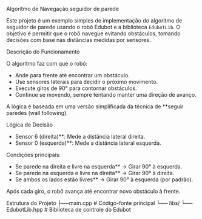  Algoritmo de Navegação seguidor de parede

Este projeto é um exemplo simples de implementação do algoritmo de seguidor de parede usando o robô Edubot e a biblioteca `EdubotLib`. O objetivo é permitir que o robô navegue evitando obstáculos, tomando decisões com base nas distâncias medidas por sensores.

Descrição do Funcionamento

O algoritmo faz com que o robô:

- Ande para frente até encontrar um obstáculo.
- Use sensores laterais para decidir o próximo movimento.
- Execute giros de 90° para contornar obstáculos.
- Continue se movendo, sempre tentando manter uma direção de avanço.

A lógica é baseada em uma versão simplificada da técnica de **seguir paredes (wall following).

Lógica de Decisão

- Sensor 6 (direita)**: Mede a distância lateral direita.
- Sensor 0 (esquerda)**: Mede a distância lateral esquerda.

 Condições principais:

- Se parede na direita e livre na esquerda** → Girar 90° à esquerda.
- Se parede na esquerda e livre na direita** → Girar 90° à direita.
- Se ambos os lados estão livres** → Girar 90° à esquerda (por padrão).

Após cada giro, o robô avança até encontrar novo obstáculo à frente.

 Estrutura do Projeto
├──main.cpp # Código-fonte principal
└── libs/
└── EdubotLib.hpp # Biblioteca de controle do Edubot
